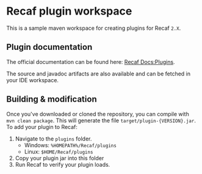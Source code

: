 # Recaf plugin workspace

This is a sample maven workspace for creating plugins for Recaf `2.X`.

## Plugin documentation

The official documentation can be found here: [Recaf Docs:Plugins](https://col-e.github.io/Recaf/doc-advanced-plugin.html).

The source and javadoc artifacts are also available and can be fetched in your IDE workspace.

## Building & modification

Once you've downloaded or cloned the repository, you can compile with `mvn clean package`. 
This will generate the file `target/plugin-{VERSION}.jar`. To add your plugin to Recaf:

1. Navigate to the `plugins` folder.
    - Windows: `%HOMEPATH%/Recaf/plugins`
	- Linux: `$HOME/Recaf/plugins`
2. Copy your plugin jar into this folder
3. Run Recaf to verify your plugin loads.